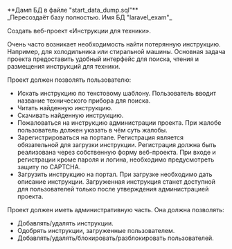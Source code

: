 <p>**Дамп БД в файле "start_data_dump.sql"**<br>
_Пересоздаёт базу полностью. Имя БД "laravel_exam"_
</p>
<p>Создать веб-проект «Инструкции для техники».</p>
<p>Очень часто возникает необходимость найти потерянную инструкцию. Например, для холодильника или стиральной машины.
Основная задача проекта предоставить удобный интерфейс
для поиска, чтения и размещения инструкций для техники.</p>
<p>Проект должен позволять пользователю:
<ul>
<li>Искать инструкцию по текстовому шаблону.
Пользователь вводит название технического прибора для поиска.</li>
<li>Читать найденную инструкцию.</li>
<li>Скачивать найденную инструкцию.</li>
<li>Пожаловаться на инструкцию администрации проекта. При
жалобе пользователь должен указать в чём суть жалобы.</li>
<li>Зарегистрироваться на портале. Регистрация является обязательной для загрузки инструкции. Регистрация должна
быть реализована через собственную форму веб-проекта. При входе и регистрации кроме пароля и логина, необходимо предусмотреть защиту по CAPTCHA.</li>
<li>Загрузить инструкцию на портал. При загрузке необходимо дать описание инструкции. Загруженная инструкция станет доступной для пользователей только после
утверждения администрацией проекта.</li>
</ul></p>
<p>Проект должен иметь административную часть. Она должна позволять:
<ul>
<li>Добавлять/удалять инструкции.</li>
<li>Одобрять инструкции, загруженные пользователем.</li>
<li>Добавлять/удалять/блокировать/разблокировать пользователей.</li>
</ul></p>

